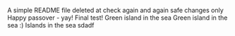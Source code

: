 A simple README file
deleted at
check again
and again
safe changes only
Happy passover - yay!
Final test!
Green island in the sea
Green island in the sea :)
Islands in the sea
sdadf
